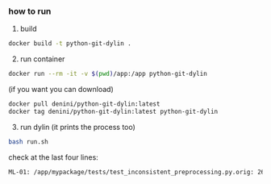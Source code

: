 ### how to run

1. build

```bash
docker build -t python-git-dylin .
```

2. run container

```bash
docker run --rm -it -v $(pwd)/app:/app python-git-dylin
```

(if you want you can download)
```bash
docker pull denini/python-git-dylin:latest
docker tag denini/python-git-dylin:latest python-git-dylin
```


3. run dylin (it prints the process too)

```bash
bash run.sh
```

check at the last four lines:
```bash
ML-01: /app/mypackage/tests/test_inconsistent_preprocessing.py.orig: 26: 1 args have not been transformed out of 2
```
